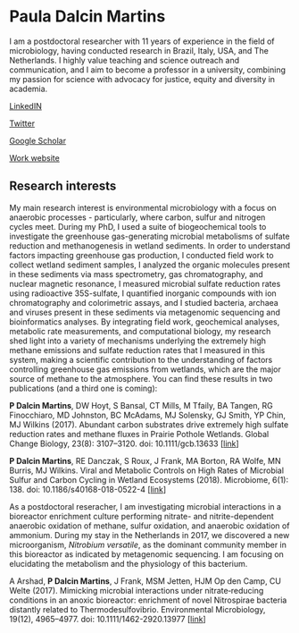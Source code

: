# Paula Dalcin Martins

I am a postdoctoral researcher with 11 years of experience in the field of microbiology, having conducted research in Brazil, Italy, USA, and The Netherlands. I highly value teaching and science outreach and communication, and I aim to become a professor in a university, combining my passion for science with advocacy for justice, equity and diversity in academia.

[LinkedIN](https://www.linkedin.com/in/paula-dalcin-martins/)

[Twitter](https://twitter.com/pdalcinmartins)

[Google Scholar](https://scholar.google.com/citations?user=ZndoX20AAAAJ&hl=en)

[Work website](https://www.ru.nl/microbiology/department/people/paula-dalcin-martins/)

## Research interests

My main research interest is environmental microbiology with a focus on anaerobic processes - particularly, where carbon, sulfur and nitrogen cycles meet. During my PhD, I used a suite of biogeochemical tools to investigate the greenhouse gas-generating microbial metabolisms of sulfate reduction and methanogenesis in wetland sediments. In order to understand factors impacting greenhouse gas production, I conducted field work to collect wetland sediment samples, I analyzed the organic molecules present in these sediments via mass spectrometry, gas chromatography, and nuclear magnetic resonance, I measured microbial sulfate reduction rates using radioactive 35S-sulfate, I quantified inorganic compounds with ion chromatography and colorimetric assays, and I studied bacteria, archaea and viruses present in these sediments via metagenomic sequencing and bioinformatics analyses. By integrating field work, geochemical analyses, metabolic rate measurements, and computational biology, my research shed light into a variety of mechanisms underlying the extremely high methane emissions and sulfate reduction rates that I measured in this system, making a scientific contribution to the understanding of factors controlling greenhouse gas emissions from wetlands, which are the major source of methane to the atmosphere. You can find these results in two publications (and a third one is coming):

**P Dalcin Martins**, DW Hoyt, S Bansal, CT Mills, M Tfaily, BA Tangen, RG Finocchiaro, MD Johnston, BC McAdams, MJ Solensky, GJ Smith, YP Chin, MJ Wilkins (2017). Abundant carbon substrates drive extremely high sulfate reduction rates and methane fluxes in Prairie Pothole Wetlands. Global Change Biology, 23(8): 3107–3120. doi: 10.1111/gcb.13633 [[link](https://doi.org/10.1111/gcb.13633)]

**P Dalcin Martins**, RE Danczak, S Roux, J Frank, MA Borton, RA Wolfe, MN Burris, MJ Wilkins. Viral and Metabolic Controls on High Rates of Microbial Sulfur and Carbon Cycling in Wetland Ecosystems (2018). Microbiome, 6(1): 138. doi: 10.1186/s40168-018-0522-4 [[link](https://doi.org/10.1186/s40168-018-0522-4)]

As a postdoctoral reseracher, I am investigating microbial interactions in a bioreactor enrichment culture performing nitrate- and nitrite-dependent anaerobic oxidation of methane, sulfur oxidation, and anaerobic oxidation of ammonium. During my stay in the Netherlands in 2017, we discovered a new microorganism, _Nitrobium versatile_, as the dominant community member in this bioreactor as indicated by metagenomic sequencing. I am focusing on elucidating the metabolism and the physiology of this bacterium.

A Arshad, **P Dalcin Martins**, J Frank, MSM Jetten, HJM Op den Camp, CU Welte (2017). Mimicking microbial interactions under nitrate‐reducing conditions in an anoxic bioreactor: enrichment of novel Nitrospirae bacteria distantly related to Thermodesulfovibrio. Environmental Microbiology, 19(12), 4965–4977. doi: 10.1111/1462-2920.13977 [[link](https://doi.org/10.1111/1462-2920.13977)]

